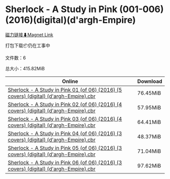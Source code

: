 # Sherlock - A Study in Pink (001-006)(2016)(digital)(d'argh-Empire)

[磁力链接⬇Magnet Link](magnet:?xt=urn:btih:5d912d1d474a3f998b78bb67840b697d9504eece&dn=Sherlock%20-%20A%20Study%20in%20Pink%20%28001-006%29%282016%29%28digital%29%28d%27argh-Empire%29)

打包下载📦仍在工事中

文件数：6

总大小：415.82MiB

Online | Download
--- | ---
[Sherlock - A Study in Pink 01 (of 06) (2016) (5 covers) (digital) (d'argh-Empire).cbr](https://github.com/alicewish/markdown/blob/master/comic/Sherlock-A-Study-in-Pink-01-of-06-2016-5-covers-digital-dargh-Empire-cbr.md) | 76.45MiB
[Sherlock - A Study in Pink 02 (of 06) (2016) (4 covers) (digital) (d'argh-Empire).cbr](https://github.com/alicewish/markdown/blob/master/comic/Sherlock-A-Study-in-Pink-02-of-06-2016-4-covers-digital-dargh-Empire-cbr.md) | 57.95MiB
[Sherlock - A Study in Pink 03 (of 06) (2016) (4 covers) (digital) (d'argh-Empire).cbr](https://github.com/alicewish/markdown/blob/master/comic/Sherlock-A-Study-in-Pink-03-of-06-2016-4-covers-digital-dargh-Empire-cbr.md) | 64.41MiB
[Sherlock - A Study in Pink 04 (of 06) (2016) (3 covers) (digital) (d'argh-Empire).cbr](https://github.com/alicewish/markdown/blob/master/comic/Sherlock-A-Study-in-Pink-04-of-06-2016-3-covers-digital-dargh-Empire-cbr.md) | 48.37MiB
[Sherlock - A Study in Pink 05 (of 06) (2016) (3 covers) (digital) (d'argh-Empire).cbr](https://github.com/alicewish/markdown/blob/master/comic/Sherlock-A-Study-in-Pink-05-of-06-2016-3-covers-digital-dargh-Empire-cbr.md) | 71.04MiB
[Sherlock - A Study in Pink 06 (of 06) (2016) (3 covers) (digital) (d'argh-Empire).cbr](https://github.com/alicewish/markdown/blob/master/comic/Sherlock-A-Study-in-Pink-06-of-06-2016-3-covers-digital-dargh-Empire-cbr.md) | 97.62MiB